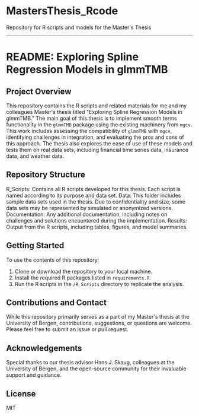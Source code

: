 # MastersThesis_Rcode
Repository for R scripts and models for the Master's Thesis

---

# README: Exploring Spline Regression Models in glmmTMB

## Project Overview

This repository contains the R scripts and related materials for me and my colleagues Master's thesis titled "Exploring Spline Regression Models in glmmTMB." The main goal of this thesis is to implement smooth terms functionality in the `glmmTMB` package using the existing machinery from `mgcv`. This work includes assessing the compatibility of `glmmTMB` with `mgcv`, identifying challenges in integration, and evaluating the pros and cons of this approach. The thesis also explores the ease of use of these models and tests them on real data sets, including financial time series data, insurance data, and weather data.

## Repository Structure

R_Scripts: Contains all R scripts developed for this thesis. Each script is named according to its purpose and data set.
Data: This folder includes sample data sets used in the thesis. Due to confidentiality and size, some data sets may be represented by simulated or anonymized versions.
Documentation: Any additional documentation, including notes on challenges and solutions encountered during the implementation.
Results: Output from the R scripts, including tables, figures, and model summaries.

## Getting Started

To use the contents of this repository:
1. Clone or download the repository to your local machine.
2. Install the required R packages listed in `requirements.R`.
3. Run the R scripts in the `/R_Scripts` directory to replicate the analysis.

## Contributions and Contact

While this repository primarily serves as a part of my Master's thesis at the University of Bergen, contributions, suggestions, or questions are welcome. Please feel free to submit an issue or pull request.

## Acknowledgements

Special thanks to our thesis advisor Hans J. Skaug, colleagues at the University of Bergen, and the open-source community for their invaluable support and guidance.

## License

MIT
